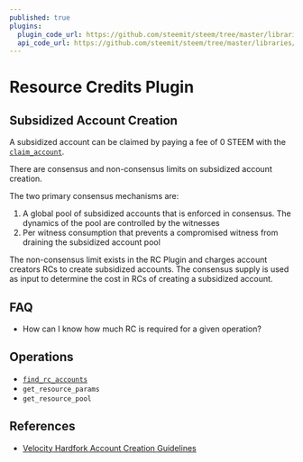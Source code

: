 ```yaml
---
published: true
plugins:
  plugin_code_url: https://github.com/steemit/steem/tree/master/libraries/plugins/rc
  api_code_url: https://github.com/steemit/steem/tree/master/libraries/plugins/apis/rc_api
---
```


# Resource Credits Plugin


## Subsidized Account Creation

A subsidized account can be claimed by paying a fee of 0 STEEM with the [`claim_account`](/platform/operations/claim_account.md). 

There are consensus and non-consensus limits on subsidized account creation.

The two primary consensus mechanisms are:

1. A global pool of subsidized accounts that is enforced in consensus. The dynamics of the pool are controlled by the witnesses
2. Per witness consumption that prevents a compromised witness from draining the subsidized account pool

The non-consensus limit exists in the RC Plugin and charges account creators RCs to create subsidized accounts. The consensus supply is used as input to determine the cost in RCs of creating a subsidized account.


## FAQ

- How can I know how much RC is required for a given operation?


## Operations

- [`find_rc_accounts`](/platform/operations/find_rc_accounts.md)
- `get_resource_params`
- `get_resource_pool`


## References

- [Velocity Hardfork Account Creation Guidelines](https://steemit.com/hf20/@steemitblog/velocity-hardfork-account-creation-guidelines)
